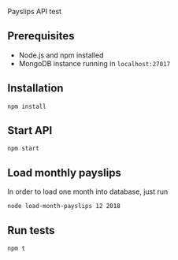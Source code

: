 Payslips API test

## Prerequisites

- Node.js and npm installed
- MongoDB instance running in `localhost:27017`

## Installation

`npm install`

## Start API

`npm start`



## Load monthly payslips

In order to load one month into database, just run

`node load-month-payslips 12 2018`

## Run tests

`npm t`
